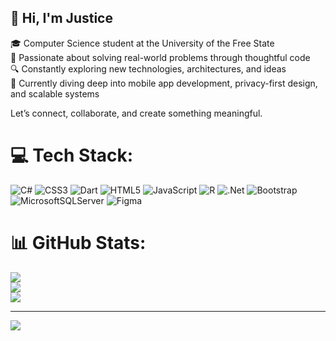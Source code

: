 ## 👋 Hi, I'm Justice

🎓 Computer Science student at the University of the Free State<br/> 
🧠 Passionate about solving real-world problems through thoughtful code<br/>
🔍 Constantly exploring new technologies, architectures, and ideas<br/> 
📱 Currently diving deep into mobile app development, privacy-first design, and scalable systems

Let’s connect, collaborate, and create something meaningful.


# 💻 Tech Stack:
![C#](https://img.shields.io/badge/c%23-%23239120.svg?style=for-the-badge&logo=csharp&logoColor=white) ![CSS3](https://img.shields.io/badge/css3-%231572B6.svg?style=for-the-badge&logo=css3&logoColor=white) ![Dart](https://img.shields.io/badge/dart-%230175C2.svg?style=for-the-badge&logo=dart&logoColor=white) ![HTML5](https://img.shields.io/badge/html5-%23E34F26.svg?style=for-the-badge&logo=html5&logoColor=white) ![JavaScript](https://img.shields.io/badge/javascript-%23323330.svg?style=for-the-badge&logo=javascript&logoColor=%23F7DF1E) ![R](https://img.shields.io/badge/r-%23276DC3.svg?style=for-the-badge&logo=r&logoColor=white) ![.Net](https://img.shields.io/badge/.NET-5C2D91?style=for-the-badge&logo=.net&logoColor=white) ![Bootstrap](https://img.shields.io/badge/bootstrap-%238511FA.svg?style=for-the-badge&logo=bootstrap&logoColor=white) ![MicrosoftSQLServer](https://img.shields.io/badge/Microsoft%20SQL%20Server-CC2927?style=for-the-badge&logo=microsoft%20sql%20server&logoColor=white) ![Figma](https://img.shields.io/badge/figma-%23F24E1E.svg?style=for-the-badge&logo=figma&logoColor=white)
# 📊 GitHub Stats:
![](https://github-readme-stats.vercel.app/api?username=JusticeMaswime&theme=merko&hide_border=false&include_all_commits=false&count_private=false)<br/>
![](https://nirzak-streak-stats.vercel.app/?user=JusticeMaswime&theme=merko&hide_border=false)<br/>
![](https://github-readme-stats.vercel.app/api/top-langs/?username=JusticeMaswime&theme=merko&hide_border=false&include_all_commits=false&count_private=false&layout=compact)

---
[![](https://visitcount.itsvg.in/api?id=JusticeMaswime&icon=0&color=0)](https://visitcount.itsvg.in)

<!-- Proudly created with GPRM ( https://gprm.itsvg.in ) -->
